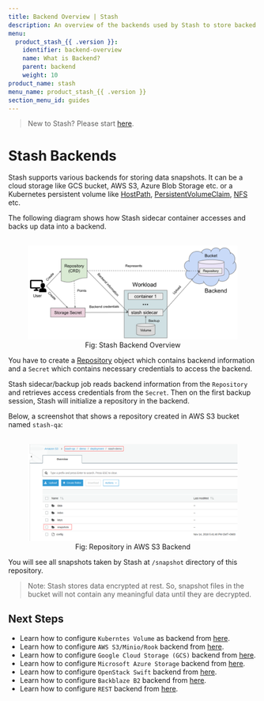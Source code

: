 ```yaml
---
title: Backend Overview | Stash
description: An overview of the backends used by Stash to store backed up data.
menu:
  product_stash_{{ .version }}:
    identifier: backend-overview
    name: What is Backend?
    parent: backend
    weight: 10
product_name: stash
menu_name: product_stash_{{ .version }}
section_menu_id: guides
---
```


> New to Stash? Please start [here](/docs/concepts/README.md).

# Stash Backends

Stash supports various backends for storing data snapshots. It can be a cloud storage like GCS bucket, AWS S3, Azure Blob Storage etc. or a Kubernetes persistent volume like [HostPath](https://kubernetes.io/docs/concepts/storage/volumes/#hostpath), [PersistentVolumeClaim](https://kubernetes.io/docs/concepts/storage/volumes/#persistentvolumeclaim), [NFS](https://kubernetes.io/docs/concepts/storage/volumes/#nfs) etc.

The following diagram shows how Stash sidecar container accesses and backs up data into a backend.

<figure align="center">
  <img alt="Stash Backend Overview" src="/docs/images/guides/latest/backends/backend_overview.svg">
  <figcaption align="center">Fig: Stash Backend Overview</figcaption>
</figure>

You have to create a [Repository](/docs/concepts/crds/repository.md) object which contains backend information and a `Secret` which contains necessary credentials to access the backend.

Stash sidecar/backup job reads backend information from the `Repository` and retrieves access credentials from the `Secret`. Then on the first backup session, Stash will initialize a repository in the backend.

Below, a screenshot that shows a repository created in AWS S3 bucket named `stash-qa`:

<figure align="center">
  <img alt="Repository in AWS S3 Backend" src="/docs/images/guides/latest/backends/s3_repository.png">
  <figcaption align="center">Fig: Repository in AWS S3 Backend</figcaption>
</figure>

You will see all snapshots taken by Stash at `/snapshot` directory of this repository.

> Note: Stash stores data encrypted at rest. So, snapshot files in the bucket will not contain any meaningful data until they are decrypted.

## Next Steps

- Learn how to configure `Kuberntes Volume` as backend from [here](/docs/guides/latest/backends/local.md).
- Learn how to configure `AWS S3/Minio/Rook` backend from [here](/docs/guides/latest/backends/s3.md).
- Learn how to configure `Google Cloud Storage (GCS)` backend from [here](/docs/guides/latest/backends/gcs.md).
- Learn how to configure `Microsoft Azure Storage` backend from [here](/docs/guides/latest/backends/azure.md).
- Learn how to configure `OpenStack Swift` backend from [here](/docs/guides/latest/backends/swift.md).
- Learn how to configure `Backblaze B2` backend from [here](/docs/guides/latest/backends/b2.md).
- Learn how to configure `REST` backend from [here](/docs/guides/latest/backends/rest.md).
